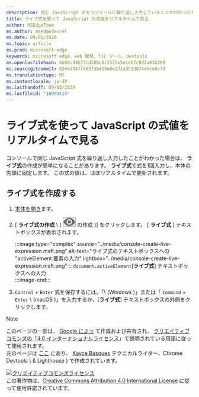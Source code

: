 ```yaml
---
description: 同じ JavaScript 式をコンソールに繰り返し入力していることがわかった場合は、代わりにライブ式を試してください。
title: ライブ式を使って JavaScript の式値をリアルタイムで見る
author: MSEdgeTeam
ms.author: msedgedevrel
ms.date: 09/01/2020
ms.topic: article
ms.prod: microsoft-edge
keywords: microsoft edge、web 開発、f12 ツール、devtools
ms.openlocfilehash: 6b66c44b77cd50bc0c1575e5eceb7c8d1a01b709
ms.sourcegitcommit: 63e6d34ff483f3b419a0e271a3513874e6ce6c79
ms.translationtype: MT
ms.contentlocale: ja-JP
ms.lasthandoff: 09/02/2020
ms.locfileid: "10993115"
---
```

<!-- Copyright Kayce Basques 

   Licensed under the Apache License, Version 2.0 (the "License");
   you may not use this file except in compliance with the License.
   You may obtain a copy of the License at

       https://www.apache.org/licenses/LICENSE-2.0

   Unless required by applicable law or agreed to in writing, software
   distributed under the License is distributed on an "AS IS" BASIS,
   WITHOUT WARRANTIES OR CONDITIONS OF ANY KIND, either express or implied.
   See the License for the specific language governing permissions and
   limitations under the License.  -->





# ライブ式を使って JavaScript の式値をリアルタイムで見る   

  

コンソールで同じ JavaScript 式を繰り返し入力したことがわかった場合は、 **ライブ式**の作成が簡単になることがあります。  **ライブ式**で式を1回入力し、本体の先頭に固定します。  この式の値は、ほぼリアルタイムで更新されます。  

## ライブ式を作成する   

1.  [本体を開き][DevToolsConsoleReferenceOpenConsole]ます。  
1.  [ **ライブ式の作成** \ ( ![ ライブ式 ][ImageCreateLiveExpressionIcon] の作成 \)] をクリックします。  [ **ライブ式** ] テキストボックスが表示されます。  
    
    :::image type="complex" source="../media/console-create-live-expression.msft.png" alt-text="ライブ式のテキストボックスへの "activeElement 要素の入力" lightbox="../media/console-create-live-expression.msft.png":::
       `document.activeElement`[**ライブ式**] テキストボックスへの入力  
    :::image-end:::  
    
1.  `Control` + `Enter` 式を保存するには、「\ (Windows \)」または「 `Command` + `Enter` \ (macOS \)」を入力するか、[**ライブ式**] テキストボックスの外側をクリックします。  

<!--todo: add reference open console (open the console) section when available  -->  

 



<!-- image links -->  

[ImageCreateLiveExpressionIcon]: ../media/create-live-expression-icon.msft.png  

<!-- links -->  

[DevToolsConsoleReferenceOpenConsole]: ./reference.md#open-the-console "本体本体のリファレンスを開く |Microsoft ドキュメント"  

> [!NOTE]
> このページの一部は、 [Google によっ][GoogleSitePolicies] て作成および共有され、 [クリエイティブコモンズの「4.0 インターナショナルライセンス][CCA4IL]」で説明されている用語に従って使用されます。  
> 元のページは [ここ](https://developers.google.com/web/tools/chrome-devtools/console/live-expressions) にあり、 [Kayce Basques][KayceBasques] テクニカルライター、Chrome Devtools \ & Lighthouse \) で作成されています。  

[![クリエイティブコモンズライセンス][CCby4Image]][CCA4IL]  
この著作物は、[Creative Commons Attribution 4.0 International License][CCA4IL] に従って使用許諾されています。  

[CCA4IL]: https://creativecommons.org/licenses/by/4.0  
[CCby4Image]: https://i.creativecommons.org/l/by/4.0/88x31.png  
[GoogleSitePolicies]: https://developers.google.com/terms/site-policies  
[KayceBasques]: https://developers.google.com/web/resources/contributors/kaycebasques  
